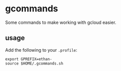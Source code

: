 # gcommands

Some commands to make working with gcloud easier.

## usage

Add the following to your `.profile`:

```
export GPREFIX=ethan-
source $HOME/.gcommands.sh
```
